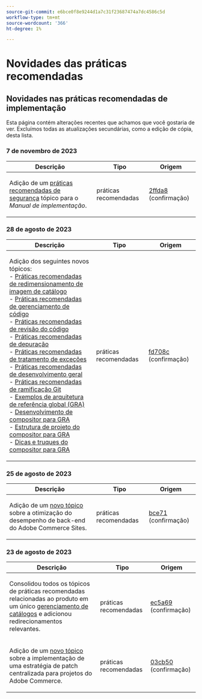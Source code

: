 ```yaml
---
source-git-commit: e6bce0f8e9244d1a7c31f23687474a7dc4586c5d
workflow-type: tm+mt
source-wordcount: '366'
ht-degree: 1%

---
```

# Novidades das práticas recomendadas

## Novidades nas práticas recomendadas de implementação

Esta página contém alterações recentes que achamos que você gostaria de ver. Excluímos todas as atualizações secundárias, como a edição de cópia, desta lista.

### 7 de novembro de 2023

<table style="table-layout:auto;">
  <thead>
    <tr>
      <th>Descrição</th>
      <th>Tipo</th>
      <th>Origem</th>
    </tr>
  </thead>
  <tbody>
    <tr>
      <td><p>Adição de um <a href="https://experienceleague.adobe.com/docs/commerce-operations/implementation-playbook/best-practices/launch/security-best-practices.html">práticas recomendadas de segurança</a> tópico para o <em>Manual de implementação</em>.</p>
</td>
      <td>práticas recomendadas</td>
      <td><a href="https://github.com/AdobeDocs/commerce-operations.en/commit/2ffda8afd118184f314e8e329a678605ac241007">2ffda8</a> (confirmação)</td>
    </tr>
  </tbody>
</table><!-- date_group -->

### 28 de agosto de 2023

<table style="table-layout:auto;">
  <thead>
    <tr>
      <th>Descrição</th>
      <th>Tipo</th>
      <th>Origem</th>
    </tr>
  </thead>
  <tbody>
    <tr>
      <td><p>Adição dos seguintes novos tópicos:<br />- <a href="https://experienceleague.adobe.com/docs/commerce-operations/implementation-playbook/best-practices/development/catalog-image-resizing.html">Práticas recomendadas de redimensionamento de imagem de catálogo</a><br />- <a href="https://experienceleague.adobe.com/docs/commerce-operations/implementation-playbook/best-practices/development/code-management.html">Práticas recomendadas de gerenciamento de código</a><br />- <a href="https://experienceleague.adobe.com/docs/commerce-operations/implementation-playbook/best-practices/development/code-review.html">Práticas recomendadas de revisão do código</a><br />- <a href="https://experienceleague.adobe.com/docs/commerce-operations/implementation-playbook/best-practices/development/debugging.html">Práticas recomendadas de depuração</a><br />- <a href="https://experienceleague.adobe.com/docs/commerce-operations/implementation-playbook/best-practices/development/exception-handling.html">Práticas recomendadas de tratamento de exceções</a><br />- <a href="https://experienceleague.adobe.com/docs/commerce-operations/implementation-playbook/best-practices/development/general.html">Práticas recomendadas de desenvolvimento geral</a><br />- <a href="https://experienceleague.adobe.com/docs/commerce-operations/implementation-playbook/best-practices/development/git-branching.html">Práticas recomendadas de ramificação Git</a><br />- <a href="https://experienceleague.adobe.com/docs/commerce-operations/implementation-playbook/architecture/global-reference-architecture/examples.html">Exemplos de arquitetura de referência global (GRA)</a><br />- <a href="https://experienceleague.adobe.com/docs/commerce-operations/implementation-playbook/architecture/global-reference-architecture/composer/overview.html">Desenvolvimento de compositor para GRA</a><br />- <a href="https://experienceleague.adobe.com/docs/commerce-operations/implementation-playbook/architecture/global-reference-architecture/composer/project-structure.html">Estrutura de projeto do compositor para GRA</a><br />- <a href="https://experienceleague.adobe.com/docs/commerce-operations/implementation-playbook/architecture/global-reference-architecture/composer/tips-and-tricks.html">Dicas e truques do compositor para GRA</a></p>
</td>
      <td>práticas recomendadas</td>
      <td><a href="https://github.com/AdobeDocs/commerce-operations.en/commit/fd708ce4c1ab69f2d6e3a3b10dcd2387ae829368">fd708c</a> (confirmação)</td>
    </tr>
  </tbody>
</table>

### 25 de agosto de 2023

<table style="table-layout:auto;">
  <thead>
    <tr>
      <th>Descrição</th>
      <th>Tipo</th>
      <th>Origem</th>
    </tr>
  </thead>
  <tbody>
    <tr>
      <td><p>Adição de um <a href="https://experienceleague.adobe.com/docs/commerce-operations/implementation-playbook/best-practices/maintenance/backend-performance.html">novo tópico</a> sobre a otimização do desempenho de back-end do Adobe Commerce Sites.</p>
</td>
      <td>práticas recomendadas</td>
      <td><a href="https://github.com/AdobeDocs/commerce-operations.en/commit/ecbb71ad8745e4589856c6cbf283212ed61a3664">bce71</a> (confirmação)</td>
    </tr>
  </tbody>
</table>

### 23 de agosto de 2023

<table style="table-layout:auto;">
  <thead>
    <tr>
      <th>Descrição</th>
      <th>Tipo</th>
      <th>Origem</th>
    </tr>
  </thead>
  <tbody>
    <tr>
      <td><p>Consolidou todos os tópicos de práticas recomendadas relacionadas ao produto em um único <a href="https://experienceleague.adobe.com/docs/commerce-operations/implementation-playbook/best-practices/planning/catalog-management.html">gerenciamento de catálogos</a> e adicionou redirecionamentos relevantes.</p>
</td>
      <td>práticas recomendadas</td>
      <td><a href="https://github.com/AdobeDocs/commerce-operations.en/commit/ec5a695002df98646c602f6f9ddb2cc11a79bad8">ec5a69</a> (confirmação)</td>
    </tr>
    <tr>
      <td><p>Adição de um <a href="https://experienceleague.adobe.com/docs/commerce-operations/implementation-playbook/best-practices/maintenance/patching-at-scale.html">novo tópico</a> sobre a implementação de uma estratégia de patch centralizada para projetos do Adobe Commerce.</p>
</td>
      <td>práticas recomendadas</td>
      <td><a href="https://github.com/AdobeDocs/commerce-operations.en/commit/03cb50be0cb18b6079c5c69aafc74c6099610fb0">03cb50</a> (confirmação)</td>
    </tr>
  </tbody>
</table><!-- date_group --><!-- month_group --><!-- year_group -->

